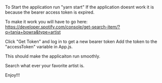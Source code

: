 To Start the application run "yarn start"
If the application doesnt work it is because the bearer access token is expired. 

To make it work you will have to go here:
https://developer.spotify.com/console/get-search-item/?q=tania+bowra&type=artist

Click "Get Token" and log in to get a new bearer token
Add the token to the "accessToken" variable in App.js.

This should make the applicaiton run smoothly.

Search what ever your favorite artist is. 

Enjoy!!!
